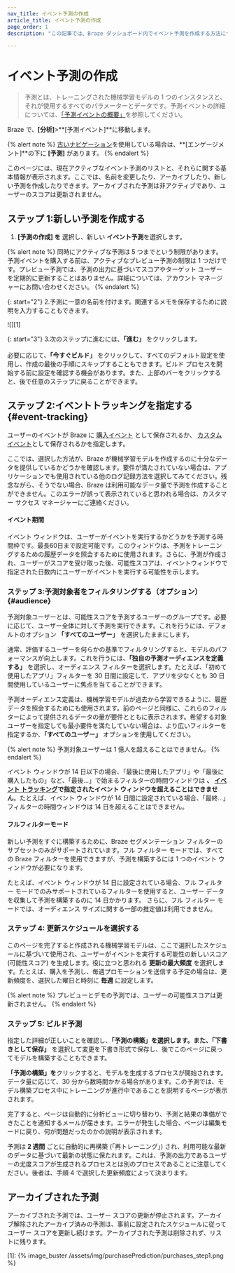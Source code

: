 ```yaml
---
nav_title: イベント予測の作成
article_title: イベント予測の作成
page_order: 1
description: "この記事では、Braze ダッシュボード内でイベント予測を作成する方法について説明します。"

---
```


# イベント予測の作成

> 予測とは、トレーニングされた機械学習モデルの 1 つのインスタンスと、それが使用するすべてのパラメーターとデータです。予測イベントの詳細については、[「予測イベントの概要」]({{site.baseurl}}/user_guide/sage_ai/predictive_suite/predictive_events)を参照してください。

Braze で、**[分析]**>**[予測イベント]**に移動します。

{% alert note %}
[古いナビゲーション]({{site.baseurl}}/navigation)を使用している場合は、**[エンゲージメント]**の下に **[予測]** があります。
{% endalert %}

このページには、現在アクティブなイベント予測のリストと、それらに関する基本情報が表示されます。ここでは、名前を変更したり、アーカイブしたり、新しい予測を作成したりできます。アーカイブされた予測は非アクティブであり、ユーザーのスコアは更新されません。

## ステップ 1:新しい予測を作成する

1. **[予測の作成] を** 選択し、新しい **イベント予測**を選択します。

{% alert note %}
同時にアクティブな予測は 5 つまでという制限があります。予測イベントを購入する前は、アクティブなプレビュー予測の制限は 1 つだけです。プレビュー予測では、予測の出力に基づいてスコアやターゲット ユーザーを定期的に更新することはありません。詳細については、アカウント マネージャーにお問い合わせください。
{% endalert %}

{: start="2"}
2\.予測に一意の名前を付けます。関連するメモを保存するために説明を入力することもできます。

![][1]

{: start="3"}
3\.次のステップに進むには、**「進む」** をクリックします。<br><br>必要に応じて、**「今すぐビルド」** をクリックして、すべてのデフォルト設定を使用し、作成の最後の手順にスキップすることもできます。ビルド プロセスを開始する前に設定を確認する機会があります。また、上部のバーをクリックすると、後で任意のステップに戻ることができます。

## ステップ 2:イベントトラッキングを指定する {#event-tracking}

ユーザーのイベントが Braze に [購入イベント]({{site.baseurl}}/user_guide/data_and_analytics/custom_data/purchase_events/) として保存されるか、 [カスタム イベント]({{site.baseurl}}/user_guide/data_and_analytics/custom_data/custom_events/)として保存されるかを指定します。

ここでは、選択した方法が、Braze が機械学習モデルを作成するのに十分なデータを提供しているかどうかを確認します。要件が満たされていない場合は、アプリケーションでも使用されている他のログ記録方法を選択してみてください。残念ながら、そうでない場合、Braze は利用可能なデータ量で予測を作成することができません。このエラーが誤って表示されていると思われる場合は、カスタマー サクセス マネージャーにご連絡ください。

#### イベント期間

イベント ウィンドウは、ユーザーがイベントを実行するかどうかを予測する時間枠です。最長60日まで設定可能です。このウィンドウは、予測をトレーニングするための履歴データを照会するために使用されます。さらに、予測が作成され、ユーザーがスコアを受け取った後、可能性スコアは、イベントウィンドウで指定された日数内にユーザーがイベントを実行する可能性を示します。

### ステップ 3:予測対象者をフィルタリングする（オプション） {#audience}

予測対象ユーザーとは、可能性スコアを予測するユーザーのグループです。必要に応じて、ユーザー全体に対して予測を実行できます。これを行うには、デフォルトのオプション **「すべてのユーザー」** を選択したままにします。

通常、評価するユーザーを何らかの基準でフィルタリングすると、モデルのパフォーマンスが向上します。これを行うには、**「独自の予測オーディエンスを定義する」** を選択し、オーディエンス フィルターを選択します。たとえば、「初めて使用したアプリ」フィルターを 30 日間に設定して、アプリを少なくとも 30 日間使用しているユーザーに焦点を当てることができます。

予測オーディエンス定義は、機械学習モデルが過去から学習できるように、履歴データを照会するためにも使用されます。前のページと同様に、これらのフィルターによって提供されるデータの量が要件とともに表示されます。希望する対象ユーザーを指定しても最小要件を満たしていない場合は、より広いフィルターを指定するか、**「すべてのユーザー」** オプションを使用してください。

{% alert note %}
予測対象ユーザーは 1 億人を超えることはできません。
{% endalert %}

イベント ウィンドウが 14 日以下の場合、「最後に使用したアプリ」や「最後に購入したもの」など、「最後...」で始まるフィルターの時間ウィンドウは **、 [イベント トラッキング](#event-tracking)で指定されたイベント ウィンドウを超えることはできません**。たとえば、イベント ウィンドウが 14 日間に設定されている場合、「最終...」フィルターの時間ウィンドウは 14 日を超えることはできません。

#### フルフィルターモード

新しい予測をすぐに構築するために、Braze セグメンテーション フィルターのサブセットのみがサポートされています。フル フィルター モードでは、すべての Braze フィルターを使用できますが、予測を構築するには 1 つのイベント ウィンドウが必要になります。 

たとえば、イベント ウィンドウが 14 日に設定されている場合、フル フィルター モードでのみサポートされているフィルターを使用すると、ユーザー データを収集して予測を構築するのに 14 日かかります。 さらに、フル フィルター モードでは、オーディエンス サイズに関する一部の推定値は利用できません。

### ステップ 4: 更新スケジュールを選択する

このページを完了すると作成される機械学習モデルは、ここで選択したスケジュールに基づいて使用され、ユーザーがイベントを実行する可能性の新しいスコア (可能性スコア) を生成します。役に立つと思われる **更新の最大頻度** を選択します。たとえば、購入を予測し、毎週プロモーションを送信する予定の場合は、更新頻度を、選択した曜日と時刻に **毎週** に設定します。

{% alert note %}
プレビューとデモの予測では、ユーザーの可能性スコアは更新されません。
{% endalert %}

### ステップ 5: ビルド予測

指定した詳細が正しいことを確認し、**「予測の構築」**を選択します。また、**「下書きとして保存」** を選択して変更を下書き形式で保存し、後でこのページに戻ってモデルを構築することもできます。 

**「予測の構築」を**クリックすると、モデルを生成するプロセスが開始されます。データ量に応じて、30 分から数時間かかる場合があります。この予測では、モデル構築プロセス中にトレーニングが進行中であることを説明するページが表示されます。

完了すると、ページは自動的に分析ビューに切り替わり、予測と結果の準備ができたことを通知するメールが届きます。エラーが発生した場合、ページは編集モードに戻り、何が問題だったのかの説明が表示されます。

予測は **2 週間** ごとに自動的に再構築 (「再トレーニング」) され、利用可能な最新のデータに基づいて最新の状態に保たれます。これは、予測の出力であるユーザーの尤度スコアが生成されるプロセスとは別のプロセスであることに注意してください。後者は、手順 4 で選択した更新頻度によって決まります。

## アーカイブされた予測

アーカイブされた予測では、ユーザー スコアの更新が停止されます。アーカイブ解除されたアーカイブ済みの予測は、事前に設定されたスケジュールに従ってユーザー スコアを更新し続けます。アーカイブされた予測は削除されず、リストに残ります。

[1]: {% image_buster /assets/img/purchasePrediction/purchases_step1.png %}

